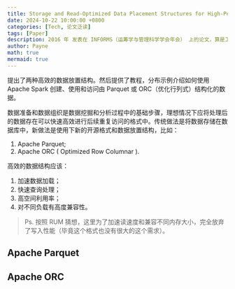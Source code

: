 ```yaml
---
title: Storage and Read-Optimized Data Placement Structures for High-Performance Analysis
date: 2024-10-22 10:00:00 +0800
categories: [Tech, 论文泛读]
tags: [Paper]      
description: 2016 年 发表在 INFORMS（运筹学与管理科学学会年会） 上的论文，算是工程系的顶会论文了。
author: Payne
math: true
mermaid: true
---
```


提出了两种高效的数据放置结构。然后提供了教程，分布示例介绍如何使用Apache Spark 创建、使用和访问由 Parquet 或 ORC（优化行列式）结构化的数据。

数据准备和数据组织是数据挖掘和分析过程中的基础步骤，理想情况下应将处理后的数据存在可以快速高效进行后续重复访问的格式中。传统做法是将数据存储在数据库中，新做法是使用下新的开源格式和数据放置结构，比如：
1. Apache Parquet;
2. Apache ORC ( Optimized Row Columnar ).

高效的数据结构应该：
1. 加速数据加载；
2. 快速查询处理；
3. 高空间利用率；
4. 对不同负载有高度兼容性。

> Ps. 按照 RUM 猜想，这里为了加速读速度和兼容不同内存大小，完全放弃了写入性能（毕竟这个格式也没有很大的这个需求）。

## Apache Parquet

## Apache ORC